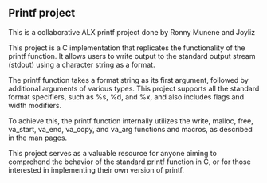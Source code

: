 ## Printf project

This is a collaborative ALX printf  project done by Ronny Munene and Joyliz

This project is a C implementation that replicates the functionality of the printf function. It allows users to write output to the standard output stream (stdout) using a character string as a format.

The printf function takes a format string as its first argument, followed by additional arguments of various types. This project supports all the standard format specifiers, such as %s, %d, and %x, and also includes flags and width modifiers.

To achieve this, the printf function internally utilizes the write, malloc, free, va_start, va_end, va_copy, and va_arg functions and macros, as described in the man pages.

This project serves as a valuable resource for anyone aiming to comprehend the behavior of the standard printf function in C, or for those interested in implementing their own version of printf.
